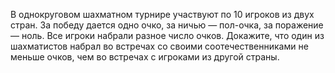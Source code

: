 В однокруговом шахматном турнире участвуют по $10$ игроков из двух 
стран. За победу дается одно очко, за ничью — пол-очка, за поражение — 
ноль. Все игроки набрали разное число очков. Докажите, что один из шахматистов 
набрал во встречах со своими соотечественниками не меньше очков, 
чем во встречах с игроками из другой страны.
